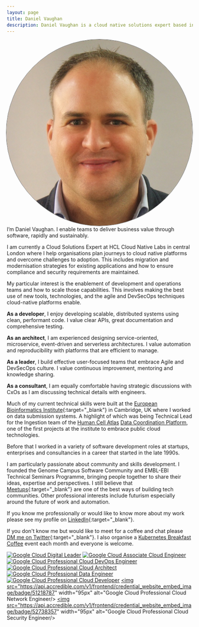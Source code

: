 ```yaml
---
layout: page
title: Daniel Vaughan
description: Daniel Vaughan is a cloud native solutions expert based in London, UK
---
```


<img style="float: right; margin-left: 20px; border: 1px solid; border-radius: 50%; border-color: #5a5a5a;" src="img/daniel-vaughan.jpeg" alt="Daniel Vaughan Photo">
I’m Daniel Vaughan. I enable teams to deliver business value through software, rapidly and sustainably.

I am currently a Cloud Solutions Expert at HCL Cloud Native Labs in central London where I help organisations plan journeys to cloud native platforms and overcome challenges to adoption. This includes migration and modernisation strategies for existing applications and how to ensure compliance and security requirements are maintained.

My particular interest is the enablement of development and operations teams and how to scale those capabilities. This involves making the best use of new tools, technologies, and the agile and DevSecOps techniques cloud-native platforms enable.

<b>As a developer</b>, I enjoy developing scalable, distributed systems using clean, performant code. I value clear APIs, great documentation and comprehensive testing.

<b>As an architect</b>, I am experienced designing service-oriented, microservice, event-driven and serverless architectures. I value automation and reproducibility with platforms that are efficient to manage. 

<b>As a leader</b>, I build effective user-focused teams that embrace Agile and DevSecOps culture. I value continuous improvement, mentoring and knowledge sharing.

<b>As a consultant</b>, I am equally comfortable having strategic discussions with CxOs as I am discussing technical details with engineers.

Much of my current technical skills were built at the [European Bioinformatics Institute](https://www.ebi.ac.uk){:target="_blank"} in Cambridge, UK where I worked on data submission systems. A highlight of which was being Technical Lead for the Ingestion team of the [Human Cell Atlas](https://www.humancellatlas.org) [Data Coordination Platform](https://www.humancellatlas.org/data-sharing), one of the first projects at the institute to embrace public cloud technologies.

Before that I worked in a variety of software development roles at startups, enterprises and consultancies in a career that started in the late 1990s.
            
I am particularly passionate about community and skills development. I founded the Genome Campus Software Community  and EMBL-EBI Technical Seminars Programme, bringing people together to share their ideas, expertise and perspectives. I still believe that [Meetups](https://www.meetup.com){:target="_blank"} are one of the best ways of building tech communities. Other professional interests include futurism especially around the future of work and automation.

If you know me professionally or would like to know more about my work please see my profile on [LinkedIn](https://www.linkedin.com/in/danielpvaughan){:target="_blank"}.
               
If you don't know me but would like to meet for a coffee and chat please [DM me on Twitter](https://twitter.com/messages/compose?recipient_id=20809535){:target="_blank"}. I also organise a [Kubernetes Breakfast Coffee](k8s-coffee.md) event each month and everyone is welcome.


<a href="https://www.credential.net/319dc5b0-24a3-4391-8c59-940e6c30e37f"><img src="https://api.accredible.com/v1/frontend/credential_website_embed_image/badge/52362645" width="95px" alt="Google Cloud Digital Leader"/></a>
<a href="https://www.credential.net/b7f6794c-a9ae-4001-b557-233463b85b01"><img src="https://api.accredible.com/v1/frontend/credential_website_embed_image/badge/36997077" width="95px" alt="Google Cloud Associate Cloud Engineer"/></a>
<a href="https://www.credential.net/b6133a6a-1d34-47e2-b3cc-82fc5777da28"><img src="https://api.accredible.com/v1/frontend/credential_website_embed_image/badge/33249694" width="95px" alt="Google Cloud Professional Cloud DevOps Engineer"/></a>
<a href="https://www.credential.net/10db7e45-3a2a-4aa7-9cb2-0deac907899a"><img src="https://api.accredible.com/v1/frontend/credential_website_embed_image/badge/13638290" width="95px" alt="Google Cloud Professional Cloud Architect"/></a>
<a href="https://www.credential.net/dd5718b0-fbb3-4079-9b43-1078dd05b785"><img src="https://api.accredible.com/v1/frontend/credential_website_embed_image/badge/40381766" width="95px" alt="Google Cloud Professional Data Engineer"/></a>
<a href="https://www.credential.net/83d6b919-8fa0-4bbd-9485-ea4b02ae7d4c"><img src="https://api.accredible.com/v1/frontend/credential_website_embed_image/badge/40814275" width="95px" alt="Google Cloud Professional Cloud Developer"/></a>
<a href="https://www.credential.net/6afa3a40-e503-4be5-8094-e1a79ef29967"><img src="https://api.accredible.com/v1/frontend/credential_website_embed_image/badge/51218787" width="95px" alt="Google Cloud Professional Cloud Network Engineer/></a>
<a href="https://www.credential.net/39fffc7d-767d-49d9-8137-7c7b7d8eb93b"><img src="https://api.accredible.com/v1/frontend/credential_website_embed_image/badge/52738357" width="95px" alt="Google Cloud Professional Cloud Security Engineer/></a>

<br/><br/>
<!--
<a href="https://www.youracclaim.com/badges/07dc896b-914b-43c8-a4fb-a621ae1990ae"><img src="https://images.youracclaim.com/images/f88d800c-5261-45c6-9515-0458e31c3e16/ckad%2Bfrom%2Bcncfsite.png" width="95px" alt="Certified Kubernetes Application Developer (CKAD)"/></a>
<a href="https://www.youracclaim.com/badges/9b847a70-bdb8-44a6-b8d8-3536d34ec9d5"><img src="https://images.youracclaim.com/images/468402d2-f1aa-45f2-b9f6-5900521803e8/cfcd-from-cffsite.png" width="95px" alt="CCloud Foundry Certified Developer (CFCD)"/></a>
<a href="https://www.youracclaim.com/badges/7b603b45-0a57-4c27-ae2a-0c6c0492464a"><img src="https://images.youracclaim.com/size/680x680/images/16f22d55-babd-448b-8265-cc81108a6430/Cloud%2BService%2BMgmt%2Band%2BOps%2BExplorer%2Bv2.png" width="95px"/></a>
<a href="https://www.youracclaim.com/badges/70f8e70a4-4359-4d65-b1f2-9e1158cc2a77"><img src="https://images.youracclaim.com/size/680x680/images/c3c663db-56e2-4e2f-8d5d-1457842d308d/IBM%2BGarage%2BMethod%2Bfor%2BCloud%2B-%2BExplorer.png" width="95px"/></a>
<a href="https://www.youracclaim.com/badges/9006b5fb-1994-4ab3-be26-bda2f3f484a6"><img src="https://images.youracclaim.com/size/680x680/images/90f6af3b-70a4-47c1-9ee8-389cdaa05b23/IBM%2BCloud%2BPrivate%2B-%2BInfrastructure%2B-%2BArchitecture.png" width="95px"/></a>
<a href="https://www.youracclaim.com/badges/201982a0-a199-45f3-867e-7da3ebfc76b6"><img src="https://images.youracclaim.com/size/680x680/images/71ea5682-2233-434c-a2c5-dd3f7fb8d5e9/Garage%2BMethod%2B-%2BTest%2Bdriven%2BDevelopment%2BV1%2B-%2B%2BFinal.png" width="95px"/></a>
<a href="https://www.youracclaim.com/badges/8b94768b-4c13-4053-b140-514b6b0ba1f7"><img src="https://images.youracclaim.com/size/680x680/images/7ca56f92-b8e3-4202-96de-8a813d0ebc01/IBM%2BCloud%2BPrivate%2B-%2BCont%2BEd%2BCI-CD%2BPipe.png" width="95px"/></a>
<a href="https://www.youracclaim.com/badges/07d1911c-7dd0-43be-9a01-3f8288cec401"><img src="https://images.youracclaim.com/size/680x680/images/59b78dac-c708-46c6-986b-a918efeb1606/IBM%2BGarage%2BMethod%2Bfor%2BCloud%2B-%2BAdvocate.png" width="95px"/></a>
-->